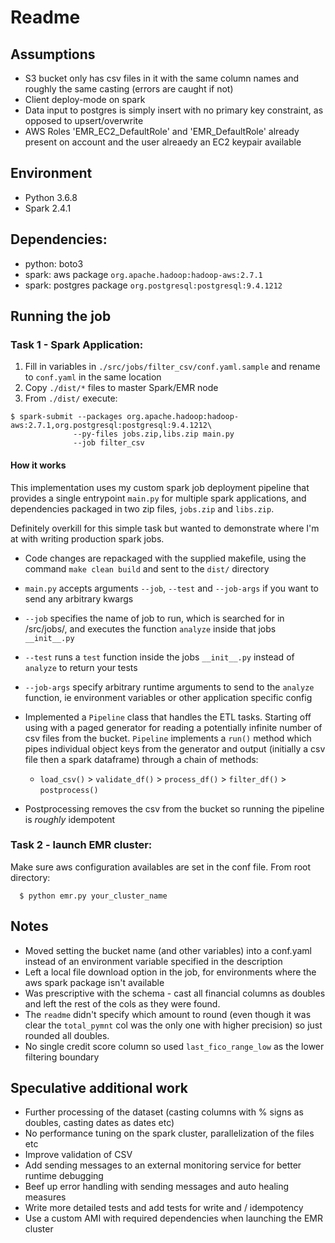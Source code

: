 
# Readme

## Assumptions
  - S3 bucket only has csv files in it with the same column names and roughly the same casting (errors are caught if not)
  - Client deploy-mode on spark
  - Data input to postgres is simply insert with no primary key constraint, as opposed to upsert/overwrite 
  - AWS Roles 'EMR_EC2_DefaultRole' and 'EMR_DefaultRole' already present on account and the user alreaedy an EC2 keypair available
  
## Environment
- Python 3.6.8
- Spark 2.4.1

## Dependencies:
- python: boto3
- spark: aws package `org.apache.hadoop:hadoop-aws:2.7.1`
- spark: postgres package `org.postgresql:postgresql:9.4.1212`
    
## Running the job
### Task 1 - Spark Application:

  1. Fill in variables in `./src/jobs/filter_csv/conf.yaml.sample` and rename to `conf.yaml` in the same location
  2. Copy `./dist/*` files to master Spark/EMR node
  3. From `./dist/` execute: 
    
    $ spark-submit --packages org.apache.hadoop:hadoop-aws:2.7.1,org.postgresql:postgresql:9.4.1212\
                  --py-files jobs.zip,libs.zip main.py
                  --job filter_csv

  #### How it works
  
  This implementation uses my custom spark job deployment pipeline that provides a single entrypoint `main.py` for multiple spark applications, and dependencies packaged in two zip files, `jobs.zip` and `libs.zip`. 
  
  Definitely overkill for this simple task but wanted to demonstrate where I'm at with writing production spark jobs. 
  
  - Code changes are repackaged with the supplied makefile, using the command `make clean build` and sent to the `dist/` directory 
 - `main.py` accepts arguments `--job`, `--test` and `--job-args` if you want to send any arbitrary kwargs
 -  `--job` specifies the name of job to run, which is searched for in /src/jobs/, and executes the function `analyze` inside that jobs `__init__.py`
 - `--test` runs a `test` function inside the jobs `__init__.py` instead of `analyze` to return your tests
 - `--job-args` specify arbitrary runtime arguments to send to the `analyze` function, ie environment variables or other application specific config
  
  - Implemented a `Pipeline` class that handles the ETL tasks. Starting off using with a paged generator for reading a potentially infinite number of csv files from the bucket. `Pipeline` implements a `run()` method which pipes individual object keys from the generator and output (initially a csv file then a spark dataframe) through a chain of methods:
     - `load_csv()` > `validate_df()` > `process_df()` > `filter_df()` > `postprocess()`
  
  - Postprocessing removes the csv from the bucket so running the pipeline is _roughly_ idempotent
    
  ### Task 2 - launch EMR cluster:
  Make sure aws configuration availables are set in the conf file.
  From root directory: 
	  
	  $ python emr.py your_cluster_name
    
## Notes
- Moved setting the bucket name (and other variables) into a conf.yaml instead of an environment variable specified in the description
 - Left a local file download option in the job, for environments where the aws spark package isn't available
 - Was prescriptive with the schema - cast all financial columns as doubles and left the rest of the cols as they were found.
 - The `readme` didn't specify which amount to round (even though it was clear the `total_pymnt` col was the only one with higher precision) so just rounded all doubles. 
 - No single credit score column so used `last_fico_range_low` as the lower filtering boundary
  
## Speculative additional work
  - Further processing of the dataset (casting columns with % signs as doubles, casting dates as dates etc)
  - No performance tuning on the spark cluster, parallelization of the files etc
  - Improve validation of CSV
  - Add sending messages to an external monitoring service for better runtime debugging
  - Beef up error handling with sending messages and auto healing measures
  - Write more detailed tests and add tests for write and / idempotency
  - Use a custom AMI with required dependencies when launching the EMR cluster
